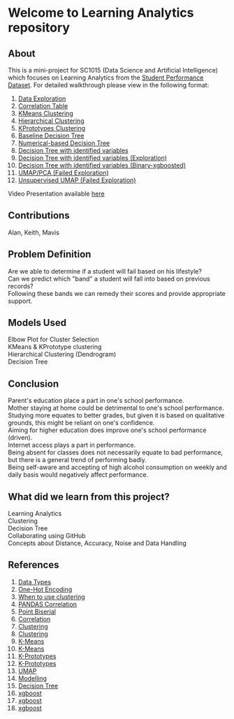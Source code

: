 # Welcome to Learning Analytics repository

## About
This is a mini-project for SC1015 (Data Science and Artificial Intelligence) which focuses on Learning Analytics from the [Student Performance Dataset](https://archive.ics.uci.edu/ml/datasets/student+performance). 
For detailed walkthrough please view in the following format:  
1. [Data Exploration](https://github.com/alanwalker23/SC1015-Overbyte/blob/main/Data%20Exploration.ipynb)
2. [Correlation Table](https://github.com/alanwalker23/SC1015-Overbyte/blob/main/Correlation%20Table.ipynb)
3. [KMeans Clustering](https://github.com/alanwalker23/SC1015-Overbyte/blob/main/KMeans%20Clustering.ipynb)
4. [Hierarchical Clustering](https://github.com/alanwalker23/SC1015-Overbyte/blob/main/Hierarchical%20Clustering.ipynb)
5. [KPrototypes Clustering](https://github.com/alanwalker23/SC1015-Overbyte/blob/main/KPrototypes%20Clustering.ipynb)
6. [Baseline Decision Tree](https://github.com/alanwalker23/SC1015-Overbyte/blob/main/DTallvar.ipynb)
7. [Numerical-based Decision Tree](https://github.com/alanwalker23/SC1015-Overbyte/blob/main/DTnum.ipynb)
8. [Decision Tree with identified variables](https://github.com/alanwalker23/SC1015-Overbyte/blob/main/DTusefulcluster-FeduIncluded.ipynb)
9. [Decision Tree with identified variables (Exploration)](https://github.com/alanwalker23/SC1015-Overbyte/blob/main/DTusefulcluster.ipynb)
10. [Decision Tree with identified variables (Binary-xgboosted)](https://github.com/alanwalker23/SC1015-Overbyte/blob/main/SC1015_XGB2.ipynb)
11. [UMAP/PCA (Failed Exploration)](https://github.com/alanwalker23/SC1015-Overbyte/blob/main/SC1015%20UMAP.ipynb)
12. [Unsupervised UMAP (Failed Exploration)](https://github.com/alanwalker23/SC1015-Overbyte/blob/main/Unsupervised%20UMAP.ipynb)

Video Presentation available [here](https://www.youtube.com/watch?v=29C5kGzGRVI)

## Contributions
Alan, Keith, Mavis

## Problem Definition
Are we able to determine if a student will fail based on his lifestyle?  
Can we predict which "band" a student will fall into based on previous records?  
Following these bands we can remedy their scores and provide appropriate support.

## Models Used
Elbow Plot for Cluster Selection  
KMeans & KPrototype clustering  
Hierarchical Clustering (Dendrogram)  
Decision Tree

## Conclusion
Parent's education place a part in one's school performance.  
Mother staying at home could be detrimental to one's school performance.  
Studying more equates to better grades, but given it is based on qualitative grounds, this might be reliant on one's confidence.  
Aiming for higher education does improve one's school performance (driven).  
Internet access plays a part in performance.  
Being absent for classes does not necessarily equate to bad performance, but there is a general trend of performing badly.  
Being self-aware and accepting of high alcohol consumption on weekly and daily basis would negatively affect performance.

## What did we learn from this project?
Learning Analytics  
Clustering  
Decision Tree  
Collaborating using GitHub  
Concepts about Distance, Accuracy, Noise and Data Handling

## References
1. [Data Types](https://www.analyticsvidhya.com/blog/2021/06/complete-guide-to-data-types-in-statistics-for-data-science/)
2. [One-Hot Encoding](https://machinelearningmastery.com/why-one-hot-encode-data-in-machine-learning/)
3. [When to use clustering](https://www.explorium.ai/blog/clustering-when-you-should-use-it-and-avoid-it/)
4. [PANDAS Correlation](https://pandas.pydata.org/docs/reference/api/pandas.DataFrame.corr.html)
5. [Point Biserial](https://towardsdatascience.com/point-biserial-correlation-with-python-f7cd591bd3b1)
6. [Correlation](https://towardsdatascience.com/everything-you-need-to-know-about-correlation-3ef78f22fcad)
7. [Clustering](https://medium.com/analytics-vidhya/the-ultimate-guide-for-clustering-mixed-data-1eefa0b4743b)
8. [Clustering](https://machinelearningmastery.com/clustering-algorithms-with-python/)
9. [K-Means](https://realpython.com/k-means-clustering-python/)
10. [K-Means](https://jakevdp.github.io/PythonDataScienceHandbook/05.11-k-means.html)
11. [K-Prototypes](https://medium.com/analytics-vidhya/customer-segmentation-using-k-prototypes-algorithm-in-python-aad4acbaaede)
12. [K-Prototypes](https://towardsdatascience.com/the-k-prototype-as-clustering-algorithm-for-mixed-data-type-categorical-and-numerical-fe7c50538ebb)
13. [UMAP](https://towardsdatascience.com/tsne-vs-umap-global-structure-4d8045acba17)
14. [Modelling](https://machinelearningmastery.com/calculate-feature-importance-with-python/)
15. [Decision Tree](https://www.datacamp.com/community/tutorials/decision-tree-classification-python)
16. [xgboost](https://towardsdatascience.com/a-beginners-guide-to-xgboost-87f5d4c30ed7)
17. [xgboost](https://towardsdatascience.com/https-medium-com-vishalmorde-xgboost-algorithm-long-she-may-rein-edd9f99be63d)
18. [xgboost](https://machinelearningmastery.com/develop-first-xgboost-model-python-scikit-learn/)

